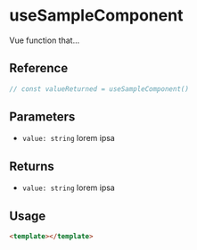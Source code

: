 # useSampleComponent

Vue function that...

## Reference

```typescript
// const valueReturned = useSampleComponent()
```

## Parameters

- `value: string` lorem ipsa

## Returns

- `value: string` lorem ipsa

## Usage

```html
<template></template>
```
